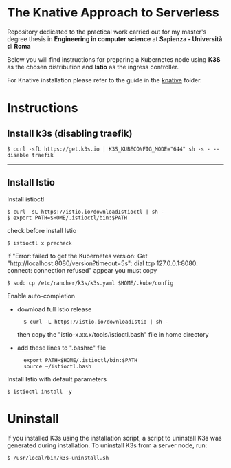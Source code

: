 # **The Knative Approach to Serverless**

Repository dedicated to the practical work carried out for my master's degree thesis in **Engineering in computer science** at **Sapienza - Università di Roma**

Below you will find instructions for preparing a Kubernetes node using **K3S** as the chosen distribution and **Istio** as the ingress controller.

For Knative installation please refer to the guide in the [knative](knative) folder.

# Instructions

## Install k3s (disabling traefik)

    $ curl -sfL https://get.k3s.io | K3S_KUBECONFIG_MODE="644" sh -s - --disable traefik
***

## Install Istio

Install istioctl

    $ curl -sL https://istio.io/downloadIstioctl | sh -
    $ export PATH=$HOME/.istioctl/bin:$PATH

check before install Istio

    $ istioctl x precheck

if "Error: failed to get the Kubernetes version: Get "http://localhost:8080/version?timeout=5s": dial tcp 127.0.0.1:8080: connect: connection refused" appear you must copy

    $ sudo cp /etc/rancher/k3s/k3s.yaml $HOME/.kube/config

Enable auto-completion

- download full Istio release

        $ curl -L https://istio.io/downloadIstio | sh -
    
    then copy the "istio-x.xx.x/tools/istioctl.bash" file in home directory
- add these lines to ".bashrc" file
 
        export PATH=$HOME/.istioctl/bin:$PATH
        source ~/istioctl.bash

Install Istio with default parameters

    $ istioctl install -y

# Uninstall

If you installed K3s using the installation script, a script to uninstall K3s was generated during installation. To uninstall K3s from a server node, run:

    $ /usr/local/bin/k3s-uninstall.sh
